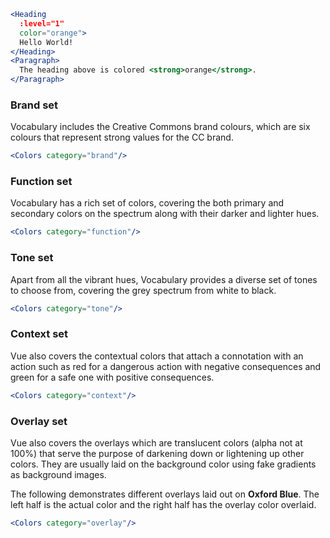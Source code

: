 ```jsx
<Heading
  :level="1"
  color="orange">
  Hello World!
</Heading>
<Paragraph>
  The heading above is colored <strong>orange</strong>.
</Paragraph> 
```

### Brand set

Vocabulary includes the Creative Commons brand colours, which are six colours
that represent strong values for the CC brand.

```jsx noeditor
<Colors category="brand"/>
```

### Function set

Vocabulary has a rich set of colors, covering the both primary and secondary 
colors on the spectrum along with their darker and lighter hues.

```jsx noeditor
<Colors category="function"/>
```

### Tone set

Apart from all the vibrant hues, Vocabulary provides a diverse set of tones to 
choose from, covering the grey spectrum from white to black.

```jsx noeditor
<Colors category="tone"/>
```

### Context set

Vue also covers the contextual colors that attach a connotation with an action
such as red for a dangerous action with negative consequences and green for a
safe one with positive consequences.

```jsx noeditor
<Colors category="context"/>
```

### Overlay set

Vue also covers the overlays which are translucent colors (alpha not at 100%)
that serve the purpose of darkening down or lightening up other colors. They
are usually laid on the background color using fake gradients as background 
images.

The following demonstrates different overlays laid out on **Oxford Blue**. The
left half is the actual color and the right half has the overlay color overlaid. 

```jsx noeditor
<Colors category="overlay"/>
```
